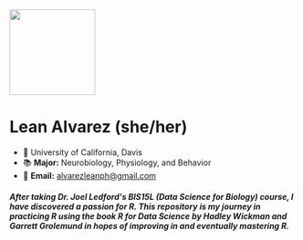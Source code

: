 <img src="https://media.giphy.com/media/XH4rb8X5naZxZ2YleO/giphy.gif" width="150px"> 

# Lean Alvarez (she/her)

- 📍  University of California, Davis
- 📚  **Major:** Neurobiology, Physiology, and Behavior
- 📧  **Email:** [alvarezleanph@gmail.com](mailto:alvarezleanph@gmail.com)

##### After taking Dr. Joel Ledford's BIS15L (Data Science for Biology) course, I have discovered a passion for R. This repository is my journey in practicing R using the book *R for Data Science* by Hadley Wickman and Garrett Grolemund in hopes of improving in and eventually mastering R.
